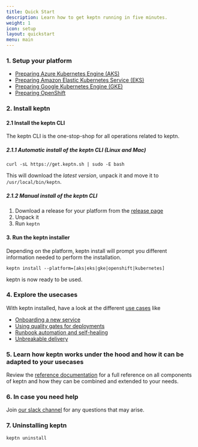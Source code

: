 ```yaml
---
title: Quick Start
description: Learn how to get keptn running in five minutes.
weight: 1
icon: setup
layout: quickstart
menu: main
---
```


### 1. Setup your platform

* [Preparing Azure Kubernetes Engine (AKS)](/docs/quickstart/setup_platform/setup_aks)
* [Preparing Amazon Elastic Kubernetes Service (EKS)](/docs/quickstart/setup_platform/setup_eks)
* [Preparing Google Kubernetes Engine (GKE)](/docs/quickstart/setup_platform/setup_gke)
* [Preparing OpenShift](/docs/quickstart/setup_platform/setup_openshift)

### 2. Install keptn

#### 2.1 Install the keptn CLI
The keptn CLI is the one-stop-shop for all operations related to keptn.

##### 2.1.1 Automatic install of the keptn CLI (Linux and Mac)
```console
curl -sL https://get.keptn.sh | sudo -E bash
```

This will download the *latest version*, unpack it and move it to `/usr/local/bin/keptn`.

##### 2.1.2 Manual install of the keptn CLI
1. Download a release for your platform from the [release page](https://github.com/keptn/keptn/releases)
2. Unpack it
3. Run `keptn`


#### 3. Run the keptn installer
Depending on the platform, keptn install will prompt you different information needed to perform the installation.

```console
keptn install --platform=[aks|eks|gke|openshift|kubernetes]
```

keptn is now ready to be used.

### 4. Explore the usecases
With keptn installed, have a look at the different [use cases](/docs/0.5.0/usecases) like

* [Onboarding a new service](/docs/0.5.0/usecases/onboard-carts-service/)
* [Using quality gates for deployments](/docs/0.5.0/usecases/deployments-with-quality-gates/)
* [Runbook automation and self-healing](/docs/0.5.0/usecases/runbook-automation-and-self-healing/)
* [Unbreakable delivery](/docs/0.5.0/usecases/unbreakable-delivery-pipeline/)

### 5. Learn how keptn works under the hood and how it can be adapted to your usecases
Review the [reference documentation](/docs/0.5.0/) for a full reference on all components of keptn and how they can be combined and extended to your needs.

### 6. In case you need help
Join [our slack channel](https://join.slack.com/t/keptn/shared_invite/enQtNTUxMTQ1MzgzMzUxLTcxMzE0OWU1YzU5YjY3NjFhYTJlZTNjOTZjY2EwYzQyYWRkZThhY2I3ZDMzN2MzOThkZjIzOTdhOGViMDNiMzI) for any questions that may arise.

### 7. Uninstalling keptn
```console
keptn uninstall
```
